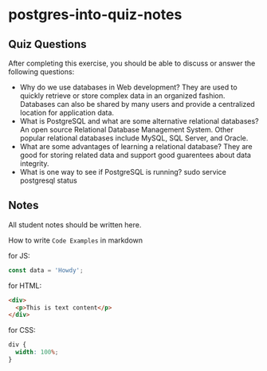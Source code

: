 # postgres-into-quiz-notes

## Quiz Questions

After completing this exercise, you should be able to discuss or answer the following questions:

- Why do we use databases in Web development?
  They are used to quickly retrieve or store complex data in an organized fashion. Databases can also be shared by many users and provide a centralized location for application data.
- What is PostgreSQL and what are some alternative relational databases?
  An open source Relational Database Management System. Other popular relational databases include MySQL, SQL Server, and Oracle.
- What are some advantages of learning a relational database?
  They are good for storing related data and support good guarentees about data integrity.
- What is one way to see if PostgreSQL is running?
  sudo service postgresql status

## Notes

All student notes should be written here.

How to write `Code Examples` in markdown

for JS:

```javascript
const data = 'Howdy';
```

for HTML:

```html
<div>
  <p>This is text content</p>
</div>
```

for CSS:

```css
div {
  width: 100%;
}
```
